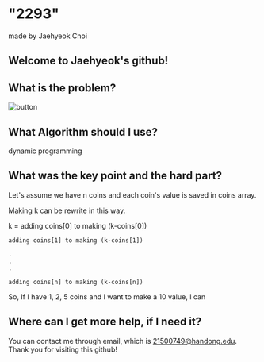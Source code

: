 
# "2293"

made by Jaehyeok Choi

## Welcome to Jaehyeok's github!

## What is the problem?

![button](https://github.com/Choi-JaeHyeok-21500749/2293/blob/main/2293_pro.JPG)

## What Algorithm should I use?

dynamic programming

## What was the key point and the hard part?

Let's assume we have n coins and each coin's value is saved in coins array.

Making k can be rewrite in this way.

k = adding coins[0] to making (k-coins[0])

    adding coins[1] to making (k-coins[1])
    
    .
    .
    .
    
    adding coins[n] to making (k-coins[n])

So, If I have 1, 2, 5 coins and I want to make a 10 value, I can 
    

## Where can I get more help, if I need it?

You can contact me through email, which is 21500749@handong.edu.
Thank you for visiting this github!

